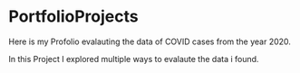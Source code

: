 # PortfolioProjects


Here is my Profolio evalauting the data of COVID cases from the year 2020. 

In this Project I explored multiple ways to evalaute the data i found.
